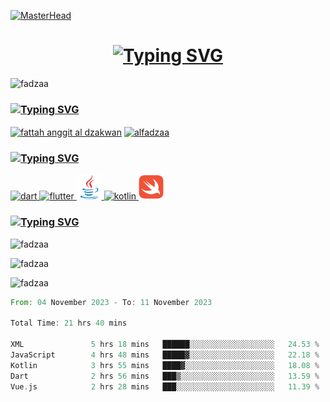 [![MasterHead](https://1.bp.blogspot.com/-7A4WynwLsMw/XbBpCXG8fHI/AAAAAAAAMt4/uOa1bpLskYgrwGbllhSu2SDj_Mig8SXJQCLcBGAsYHQ/s1600/2000_600px.gif)](https://rishavchanda.io)
<h1 align="center"><a href="https://git.io/typing-svg"><img src="https://readme-typing-svg.demolab.com?font=Fira+Code&pause=1000&color=F7F7F7&random=false&width=600&lines=Hi+%F0%9F%91%8B%2C+I'm+Fattah+Anggit+Al+Dzakwan;Junior+Software+Developer+from+SMK+Raden+Umar+Said" alt="Typing SVG" /></a></h1>
<p align="left"> <img src="https://komarev.com/ghpvc/?username=fadzaa&label=Profile%20views&color=0e75b6&style=flat" alt="fadzaa" /> </p>

<h3 align="left"><a href="https://git.io/typing-svg"><img src="https://readme-typing-svg.demolab.com?font=Fira+Code&pause=1000&color=F7F7F7&random=false&width=445&lines=Connect+with+me%3A" alt="Typing SVG" /></a></h3>
<p align="left">
<a href="https://www.linkedin.com/in/fattah-anggit-al-dzakwan/" target="blank"><img align="center" src="https://raw.githubusercontent.com/rahuldkjain/github-profile-readme-generator/master/src/images/icons/Social/linked-in-alt.svg" alt="fattah anggit al dzakwan" height="30" width="40" /></a>
<a href="https://instagram.com/alfadzaa" target="blank"><img align="center" src="https://raw.githubusercontent.com/rahuldkjain/github-profile-readme-generator/master/src/images/icons/Social/instagram.svg" alt="alfadzaa" height="30" width="40" /></a>
</p>

<h3 align="left"><a href="https://git.io/typing-svg"><img src="https://readme-typing-svg.demolab.com?font=Fira+Code&pause=1000&color=F7F7F7&random=false&width=445&lines=Languages+and+Tools%3A" alt="Typing SVG" /></a></h3>
<p align="left"> <a href="https://dart.dev" target="_blank" rel="noreferrer"> <img src="https://www.vectorlogo.zone/logos/dartlang/dartlang-icon.svg" alt="dart" width="40" height="40"/> </a> <a href="https://flutter.dev" target="_blank" rel="noreferrer"> <img src="https://www.vectorlogo.zone/logos/flutterio/flutterio-icon.svg" alt="flutter" width="40" height="40"/> </a> <a href="https://www.java.com" target="_blank" rel="noreferrer"> <img src="https://raw.githubusercontent.com/devicons/devicon/master/icons/java/java-original.svg" alt="java" width="40" height="40"/> </a> <a href="https://kotlinlang.org" target="_blank" rel="noreferrer"> <img src="https://www.vectorlogo.zone/logos/kotlinlang/kotlinlang-icon.svg" alt="kotlin" width="40" height="40"/> </a> <a href="https://developer.apple.com/swift/" target="_blank" rel="noreferrer"> <img src="https://raw.githubusercontent.com/devicons/devicon/master/icons/swift/swift-original.svg" alt="swift" width="40" height="40"/> </a> </p>

<h3 align="left"><a href="https://git.io/typing-svg"><img src="https://readme-typing-svg.demolab.com?font=Fira+Code&pause=1000&color=F7F7F7&random=false&width=445&lines=Skills%3A" alt="Typing SVG" /></a></h3>
<p align="left">
  <img src="https://github-readme-stats.vercel.app/api/top-langs?username=fadzaa&layout=compact&hide=C%2B%2B,CMake,css&show_icons=true&locale=en&&theme=react" alt="fadzaa" />
</p>

<p align="left">
  <img src="https://github-readme-stats.vercel.app/api?username=fadzaa&show_icons=true&locale=en&theme=react" alt="fadzaa" />
</p>

<p align="left">
  <img src="https://streak-stats.demolab.com/?user=fadzaa&theme=react" alt="fadzaa"/>
</p>

<!--START_SECTION:waka-->

```rust
From: 04 November 2023 - To: 11 November 2023

Total Time: 21 hrs 40 mins

XML               5 hrs 18 mins   ██████░░░░░░░░░░░░░░░░░░░   24.53 %
JavaScript        4 hrs 48 mins   █████▓░░░░░░░░░░░░░░░░░░░   22.18 %
Kotlin            3 hrs 55 mins   ████▓░░░░░░░░░░░░░░░░░░░░   18.08 %
Dart              2 hrs 56 mins   ███▒░░░░░░░░░░░░░░░░░░░░░   13.59 %
Vue.js            2 hrs 28 mins   ███░░░░░░░░░░░░░░░░░░░░░░   11.39 %
```

<!--END_SECTION:waka-->
